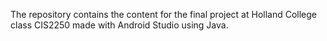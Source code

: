 The repository contains the content for the final project at Holland College class CIS2250 made with Android Studio using Java.
